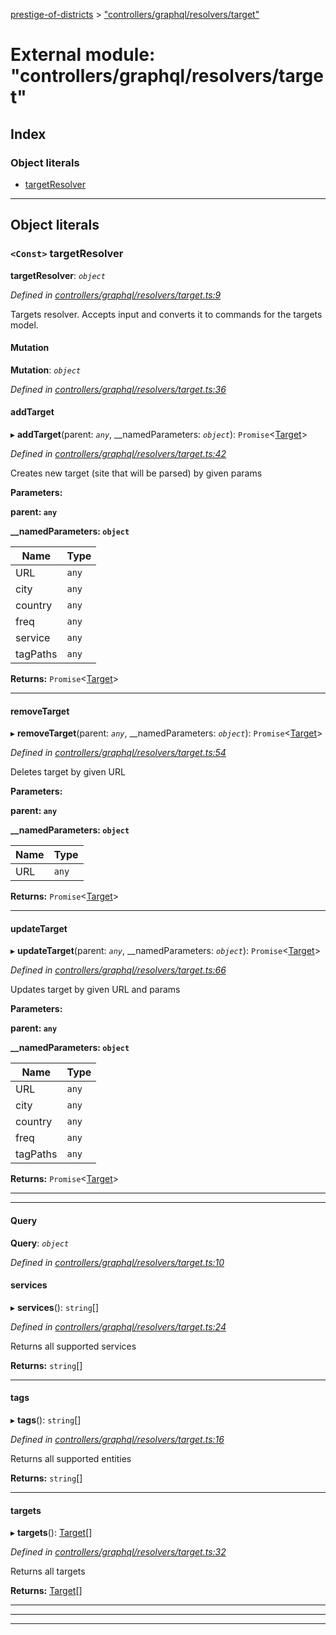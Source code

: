 [prestige-of-districts](../README.md) > ["controllers/graphql/resolvers/target"](../modules/_controllers_graphql_resolvers_target_.md)

# External module: "controllers/graphql/resolvers/target"

## Index

### Object literals

* [targetResolver](_controllers_graphql_resolvers_target_.md#targetresolver)

---

## Object literals

<a id="targetresolver"></a>

### `<Const>` targetResolver

**targetResolver**: *`object`*

*Defined in [controllers/graphql/resolvers/target.ts:9](https://github.com/YarosJ/prestige-of-districts/blob/17f0d7b/controllers/graphql/resolvers/target.ts#L9)*

Targets resolver. Accepts input and converts it to commands for the targets model.

<a id="targetresolver.mutation"></a>

####  Mutation

**Mutation**: *`object`*

*Defined in [controllers/graphql/resolvers/target.ts:36](https://github.com/YarosJ/prestige-of-districts/blob/17f0d7b/controllers/graphql/resolvers/target.ts#L36)*

<a id="targetresolver.mutation.addtarget"></a>

####  addTarget

▸ **addTarget**(parent: *`any`*, __namedParameters: *`object`*): `Promise`<[Target](../classes/_models_target_.target.md)>

*Defined in [controllers/graphql/resolvers/target.ts:42](https://github.com/YarosJ/prestige-of-districts/blob/17f0d7b/controllers/graphql/resolvers/target.ts#L42)*

Creates new target (site that will be parsed) by given params

**Parameters:**

**parent: `any`**

**__namedParameters: `object`**

| Name | Type |
| ------ | ------ |
| URL | `any` |
| city | `any` |
| country | `any` |
| freq | `any` |
| service | `any` |
| tagPaths | `any` |

**Returns:** `Promise`<[Target](../classes/_models_target_.target.md)>

___
<a id="targetresolver.mutation.removetarget"></a>

####  removeTarget

▸ **removeTarget**(parent: *`any`*, __namedParameters: *`object`*): `Promise`<[Target](../classes/_models_target_.target.md)>

*Defined in [controllers/graphql/resolvers/target.ts:54](https://github.com/YarosJ/prestige-of-districts/blob/17f0d7b/controllers/graphql/resolvers/target.ts#L54)*

Deletes target by given URL

**Parameters:**

**parent: `any`**

**__namedParameters: `object`**

| Name | Type |
| ------ | ------ |
| URL | `any` |

**Returns:** `Promise`<[Target](../classes/_models_target_.target.md)>

___
<a id="targetresolver.mutation.updatetarget"></a>

####  updateTarget

▸ **updateTarget**(parent: *`any`*, __namedParameters: *`object`*): `Promise`<[Target](../classes/_models_target_.target.md)>

*Defined in [controllers/graphql/resolvers/target.ts:66](https://github.com/YarosJ/prestige-of-districts/blob/17f0d7b/controllers/graphql/resolvers/target.ts#L66)*

Updates target by given URL and params

**Parameters:**

**parent: `any`**

**__namedParameters: `object`**

| Name | Type |
| ------ | ------ |
| URL | `any` |
| city | `any` |
| country | `any` |
| freq | `any` |
| tagPaths | `any` |

**Returns:** `Promise`<[Target](../classes/_models_target_.target.md)>

___

___
<a id="targetresolver.query"></a>

####  Query

**Query**: *`object`*

*Defined in [controllers/graphql/resolvers/target.ts:10](https://github.com/YarosJ/prestige-of-districts/blob/17f0d7b/controllers/graphql/resolvers/target.ts#L10)*

<a id="targetresolver.query.services"></a>

####  services

▸ **services**(): `string`[]

*Defined in [controllers/graphql/resolvers/target.ts:24](https://github.com/YarosJ/prestige-of-districts/blob/17f0d7b/controllers/graphql/resolvers/target.ts#L24)*

Returns all supported services

**Returns:** `string`[]

___
<a id="targetresolver.query.tags"></a>

####  tags

▸ **tags**(): `string`[]

*Defined in [controllers/graphql/resolvers/target.ts:16](https://github.com/YarosJ/prestige-of-districts/blob/17f0d7b/controllers/graphql/resolvers/target.ts#L16)*

Returns all supported entities

**Returns:** `string`[]

___
<a id="targetresolver.query.targets"></a>

####  targets

▸ **targets**(): [Target](../classes/_models_target_.target.md)[]

*Defined in [controllers/graphql/resolvers/target.ts:32](https://github.com/YarosJ/prestige-of-districts/blob/17f0d7b/controllers/graphql/resolvers/target.ts#L32)*

Returns all targets

**Returns:** [Target](../classes/_models_target_.target.md)[]

___

___

___

